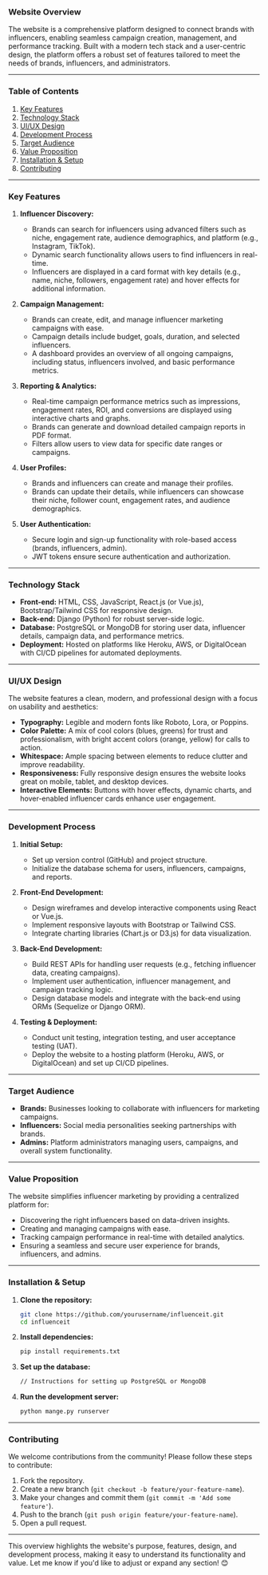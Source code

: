 ### **Website Overview**

The website is a comprehensive platform designed to connect brands with influencers, enabling seamless campaign creation, management, and performance tracking. Built with a modern tech stack and a user-centric design, the platform offers a robust set of features tailored to meet the needs of brands, influencers, and administrators.

---

### **Table of Contents**
1. [Key Features](#key-features)
2. [Technology Stack](#technology-stack)
3. [UI/UX Design](#uiux-design)
4. [Development Process](#development-process)
5. [Target Audience](#target-audience)
6. [Value Proposition](#value-proposition)
7. [Installation & Setup](#installation--setup)
8. [Contributing](#contributing)

---

### **Key Features**

1. **Influencer Discovery:**
   - Brands can search for influencers using advanced filters such as niche, engagement rate, audience demographics, and platform (e.g., Instagram, TikTok).
   - Dynamic search functionality allows users to find influencers in real-time.
   - Influencers are displayed in a card format with key details (e.g., name, niche, followers, engagement rate) and hover effects for additional information.

2. **Campaign Management:**
   - Brands can create, edit, and manage influencer marketing campaigns with ease.
   - Campaign details include budget, goals, duration, and selected influencers.
   - A dashboard provides an overview of all ongoing campaigns, including status, influencers involved, and basic performance metrics.

3. **Reporting & Analytics:**
   - Real-time campaign performance metrics such as impressions, engagement rates, ROI, and conversions are displayed using interactive charts and graphs.
   - Brands can generate and download detailed campaign reports in PDF format.
   - Filters allow users to view data for specific date ranges or campaigns.

4. **User Profiles:**
   - Brands and influencers can create and manage their profiles.
   - Brands can update their details, while influencers can showcase their niche, follower count, engagement rates, and audience demographics.

5. **User Authentication:**
   - Secure login and sign-up functionality with role-based access (brands, influencers, admin).
   - JWT tokens ensure secure authentication and authorization.

---

### **Technology Stack**

- **Front-end:** HTML, CSS, JavaScript, React.js (or Vue.js), Bootstrap/Tailwind CSS for responsive design.
- **Back-end:** Django (Python) for robust server-side logic.
- **Database:** PostgreSQL or MongoDB for storing user data, influencer details, campaign data, and performance metrics.
- **Deployment:** Hosted on platforms like Heroku, AWS, or DigitalOcean with CI/CD pipelines for automated deployments.

---

### **UI/UX Design**

The website features a clean, modern, and professional design with a focus on usability and aesthetics:

- **Typography:** Legible and modern fonts like Roboto, Lora, or Poppins.
- **Color Palette:** A mix of cool colors (blues, greens) for trust and professionalism, with bright accent colors (orange, yellow) for calls to action.
- **Whitespace:** Ample spacing between elements to reduce clutter and improve readability.
- **Responsiveness:** Fully responsive design ensures the website looks great on mobile, tablet, and desktop devices.
- **Interactive Elements:** Buttons with hover effects, dynamic charts, and hover-enabled influencer cards enhance user engagement.

---

### **Development Process**

1. **Initial Setup:**
   - Set up version control (GitHub) and project structure.
   - Initialize the database schema for users, influencers, campaigns, and reports.

2. **Front-End Development:**
   - Design wireframes and develop interactive components using React or Vue.js.
   - Implement responsive layouts with Bootstrap or Tailwind CSS.
   - Integrate charting libraries (Chart.js or D3.js) for data visualization.

3. **Back-End Development:**
   - Build REST APIs for handling user requests (e.g., fetching influencer data, creating campaigns).
   - Implement user authentication, influencer management, and campaign tracking logic.
   - Design database models and integrate with the back-end using ORMs (Sequelize or Django ORM).

4. **Testing & Deployment:**
   - Conduct unit testing, integration testing, and user acceptance testing (UAT).
   - Deploy the website to a hosting platform (Heroku, AWS, or DigitalOcean) and set up CI/CD pipelines.

---

### **Target Audience**

- **Brands:** Businesses looking to collaborate with influencers for marketing campaigns.
- **Influencers:** Social media personalities seeking partnerships with brands.
- **Admins:** Platform administrators managing users, campaigns, and overall system functionality.

---

### **Value Proposition**

The website simplifies influencer marketing by providing a centralized platform for:
- Discovering the right influencers based on data-driven insights.
- Creating and managing campaigns with ease.
- Tracking campaign performance in real-time with detailed analytics.
- Ensuring a seamless and secure user experience for brands, influencers, and admins.

---

### **Installation & Setup**

1. **Clone the repository:**
   ```bash
   git clone https://github.com/yourusername/influenceit.git
   cd influenceit
   ```

2. **Install dependencies:**
   ```bash
   pip install requirements.txt
   ```

3. **Set up the database:**
   ```bash
   // Instructions for setting up PostgreSQL or MongoDB
   ```

4. **Run the development server:**
   ```bash
   python mange.py runserver
   ```

---

### **Contributing**

We welcome contributions from the community! Please follow these steps to contribute:

1. Fork the repository.
2. Create a new branch (`git checkout -b feature/your-feature-name`).
3. Make your changes and commit them (`git commit -m 'Add some feature'`).
4. Push to the branch (`git push origin feature/your-feature-name`).
5. Open a pull request.

---

This overview highlights the website's purpose, features, design, and development process, making it easy to understand its functionality and value. Let me know if you'd like to adjust or expand any section! 😊
